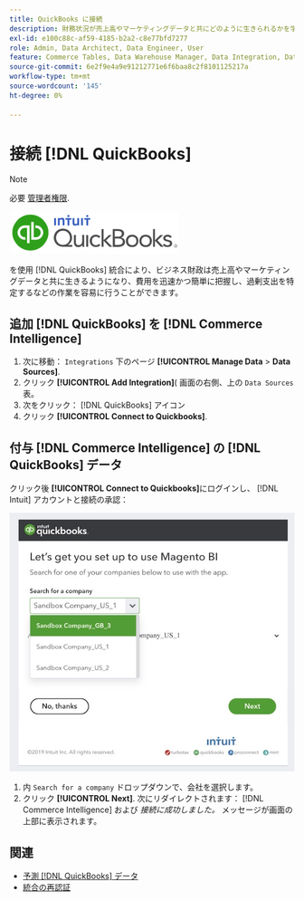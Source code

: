 ```yaml
---
title: QuickBooks に接続
description: 財務状況が売上高やマーケティングデータと共にどのように生きられるかを学び、費用を迅速かつ簡単に把握し、過剰支出を特定するなどの方法を学びます。
exl-id: e100c88c-af59-4185-b2a2-c8e77bfd7277
role: Admin, Data Architect, Data Engineer, User
feature: Commerce Tables, Data Warehouse Manager, Data Integration, Data Import/Export
source-git-commit: 6e2f9e4a9e91212771e6f6baa8c2f8101125217a
workflow-type: tm+mt
source-wordcount: '145'
ht-degree: 0%

---
```


# 接続 [!DNL QuickBooks]

>[!NOTE]
>
>必要 [管理者権限](../../../administrator/user-management/user-management.md).

![](../../../assets/Quickbooks.png)

を使用 [!DNL QuickBooks] 統合により、ビジネス財政は売上高やマーケティングデータと共に生きるようになり、費用を迅速かつ簡単に把握し、過剰支出を特定するなどの作業を容易に行うことができます。

## 追加 [!DNL QuickBooks] を [!DNL Commerce Intelligence]

1. 次に移動： `Integrations` 下のページ **[!UICONTROL Manage Data** > **Data Sources]**.
1. クリック **[!UICONTROL Add Integration]**( 画面の右側、上の `Data Sources` 表。
1. 次をクリック： [!DNL QuickBooks] アイコン
1. クリック **[!UICONTROL Connect to Quickbooks]**.

## 付与 [!DNL Commerce Intelligence] の [!DNL QuickBooks] データ

クリック後 **[!UICONTROL Connect to Quickbooks]**&#x200B;にログインし、 [!DNL Intuit] アカウントと接続の承認：

![](../../../assets/QuickBooks_App_Store_1.jpg)

1. 内 `Search for a company` ドロップダウンで、会社を選択します。
1. クリック **[!UICONTROL Next]**. 次にリダイレクトされます： [!DNL Commerce Intelligence] および *接続に成功しました。* メッセージが画面の上部に表示されます。

## 関連

* [予測 [!DNL QuickBooks] データ](../integrations/quickbooks-data.md)
* [統合の再認証](https://experienceleague.adobe.com/docs/commerce-knowledge-base/kb/how-to/mbi-reauthenticating-integrations.html)
